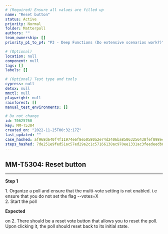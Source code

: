 ```yaml
---
# (Required) Ensure all values are filled up
name: "Reset button"
status: Active
priority: Normal
folder: Matterpoll
authors: ""
team_ownership: []
priority_p1_to_p4: "P3 - Deep Functions (Do extensive scenarios work?)"

# (Optional)
location: null
component: null
tags: []
labels: []

# (Optional) Test type and tools
cypress: null
detox: null
mmctl: null
playwright: null
rainforest: []
manual_test_environments: []

# Do not change
id: 70625760
key: MM-T5304
created_on: "2022-11-25T00:32:17Z"
last_updated: ""
case_hashed: af968d640f4f11974e6f8e50580a2e74d2406ba85063256438fef898ec10af55b976f8e9fa9f3e710549a9ceef7d288e
steps_hashed: 7de251e9fed51ac57ed29a2c1c57166138ac970ee1331ac3feedeedb8ec45f8bb597ccf08d6d5c6f10dba1dc3334b64a
---
```


<!-- (Auto-generated) Based on frontmatter's "key" and "name" -->

## MM-T5304: Reset button

---

**Step 1**

1\. Organize a poll and ensure that the multi-vote setting is not enabled. i.e ensure that you do not set the flag --votes=X\
2\. Start the poll

**Expected**

on 2. There should be a reset vote button that allows you to reset the poll. Upon clicking it, the poll should reset back to its initial state.
